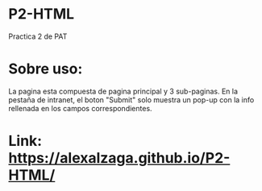 # P2-HTML
Practica 2 de PAT

# Sobre uso:
La pagina esta compuesta de pagina principal y 3 sub-paginas. En la pestaña de intranet, el boton "Submit" solo muestra un pop-up con la info rellenada en los campos correspondientes.

# Link: https://alexalzaga.github.io/P2-HTML/
